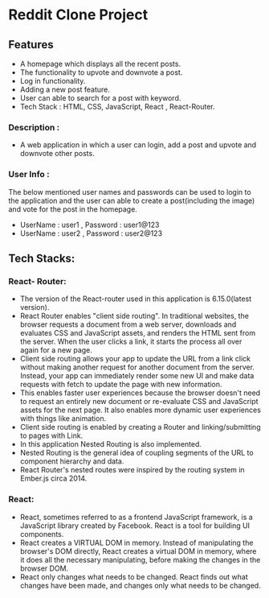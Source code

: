 # Reddit Clone Project

## Features

- A homepage which displays all the recent posts.
- The functionality to upvote and downvote a post.
- Log in functionality.
- Adding a new post feature.
- User can able to search for a post with keyword.
- Tech Stack : HTML, CSS, JavaScript, React , React-Router.

### Description :
 - A web application in which a user can login, add a post and upvote and downvote other posts.

### User Info :
  The below mentioned user names and passwords can be used to login to the application and the user can able to create a post(including the image) and vote for the post in the homepage.
  - UserName : user1 , Password : user1@123
  - UserName : user2 , Password : user2@123

## Tech Stacks:
### React- Router:
 - The version of the React-router used in this application is 6.15.0(latest version).
 - React Router enables "client side routing". In traditional websites, the browser requests a document from a web server, downloads and evaluates CSS and JavaScript assets, and renders the HTML sent from the server. When the user clicks a link, it starts the process all over again for a new page.
 - Client side routing allows your app to update the URL from a link click without making another request for another document from the server. Instead, your app can immediately render some new UI and make data requests with fetch to update the page with new information.
 - This enables faster user experiences because the browser doesn't need to request an entirely new document or re-evaluate CSS and JavaScript assets for the next page. It also enables more dynamic user experiences with things like animation.
 - Client side routing is enabled by creating a Router and linking/submitting to pages with Link.
 - In this application Nested Routing is also implemented.
 - Nested Routing is the general idea of coupling segments of the URL to component hierarchy and data.
 - React Router's nested routes were inspired by the routing system in Ember.js circa 2014.

### React:
 - React, sometimes referred to as a frontend JavaScript framework, is a JavaScript library created by Facebook.
React is a tool for building UI components.
 - React creates a VIRTUAL DOM in memory. Instead of manipulating the browser's DOM directly, React creates a virtual DOM in memory, where it does all the necessary manipulating, before making the changes in the browser DOM.
 - React only changes what needs to be changed.  React finds out what changes have been made, and changes only what needs to be changed.



